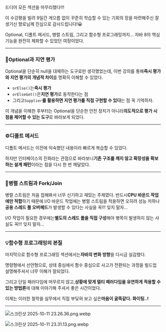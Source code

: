 드디어 모든 섹션을 마무리했다!!!

이 수강평을 빌려 9일간 게으름 없이 꾸준히 학습할 수 있는 기회의 장을 마련해주신 잘생기신 향로님께 진심으로 감사드립니다!😀

Optional, 디폴트 메서드, 병렬 스트림, 그리고 함수형 프로그래밍까지... 자바 8의 핵심 기능을 완전히 체화할 수 있었던 여정이었다.

---

### **🧩Optional과 지연 평가**

Optional을 단순히 null을 대체하는 도구로만 생각했었는데, 이번 강의를 통해**즉시 평가와 지연 평가의 개념적 차이**를 명확히 이해할 수 있었다.

- `orElse()`는**즉시 평가**
- `orElseGet()`은**지연 평가**로 동작한다는 점
- 그리고`Supplier`**를 활용하면 지연 평가를 직접 구현할 수 있다**는 점 꼭 기억하자.

이 개념을 이해한 후부터는 Optional을 단순한 안전 장치가 아니라**의도적으로 평가 시점을 제어할 수 있는 도구**로 바라보게 되었다.

---

### **⚙디폴트 메서드**

디폴트 메서드는 이전에 익숙했던 내용이라 빠르게 복습할 수 있었다.

하지만 인터페이스의 진화라는 관점으로 바라보니**기존 구조를 깨지 않고 확장성을 확보하는 설계 패턴**이라는 점을 다시 한 번 깨달았다.

---

### **🧠병렬 스트림과 Fork/Join**

병렬 스트림은 처음 접해봐서 너무 신기하고 재밌는 주제였다. 반드시**CPU 바운드 작업에만 적합**하기 때문에 I/O 바운드 작업에는 병렬 스트림을 적용하면 오히려 성능 저하나**공용 스레드 풀 오버헤드**가 발생할 수 있다는 사실을 꼭!!! 잊지 말자...

I/O 작업이 필요한 경우에는**별도의 스레드 풀을 직접 구성**해야 병목이 발생하지 않는 사실도 꼭!!! 잊지 말자...

---

### **💡함수형 프로그래밍의 본질**

마지막으로 함수형 프로그래밍 섹션에서는**자바의 변화 방향**을 다시금 실감했다.

명령형에서 선언형으로, 상태 중심에서 함수 중심으로 사고가 전환되는 과정을 빌드업 설명해주셔서 너무 이해가 잘되었다.

그리고 단일 패러다임에 머무르지 않고,**상황에 맞게 멀티 패러다임을 유연하게 적용할 수 있는 방법론**에 대해 이야기해 주셔서 좋은 시간이었다.

이제는 이러한 철학을 실무에서 직접 부딪혀 보고 싶은**마음이 굴뚝같다. 화이팅..!**

---

![스크린샷 2025-10-11 23.26.36.png.webp](https://cdn.inflearn.com/public/files/posts/0096dfef-1502-4b1d-986d-8469d3b1a6a4/d43da237-1b0a-402e-ace4-0fbe0bb3397b.webp)

![스크린샷 2025-10-11 23.31.13.png.webp](https://cdn.inflearn.com/public/files/posts/dfd37db2-4e21-490f-b7fa-0f123bc299da/935060a1-52a8-408c-b3a6-d9703cc106a8.webp)